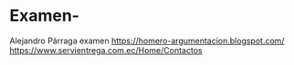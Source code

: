 # Examen-

Alejandro Párraga examen
https://homero-argumentacion.blogspot.com/
https://www.servientrega.com.ec/Home/Contactos
